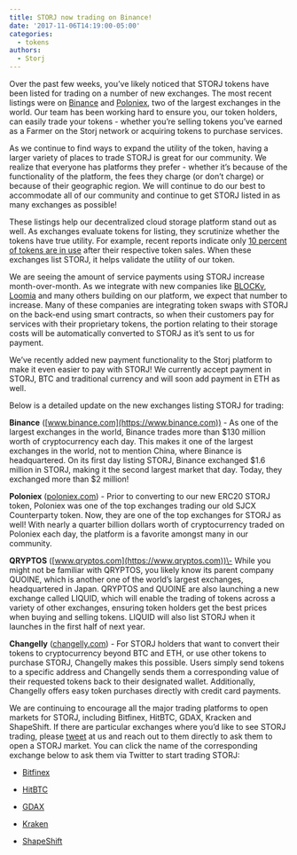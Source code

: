 ```yaml
---
title: STORJ now trading on Binance!
date: '2017-11-06T14:19:00-05:00'
categories:
  - tokens
authors:
  - Storj
---
```

Over the past few weeks, you’ve likely noticed that STORJ tokens have been listed for trading on a number of new exchanges. The most recent listings were on [Binance](https://www.binance.com/) and [Poloniex](https://poloniex.com/), two of the largest exchanges in the world. Our team has been working hard to ensure you, our token holders, can easily trade your tokens - whether you’re selling tokens you’ve earned as a Farmer on the Storj network or acquiring tokens to purchase services.

<!--more-->


As we continue to find ways to expand the utility of the token, having a larger variety of places to trade STORJ is great for our community. We realize that everyone has platforms they prefer - whether it’s because of the functionality of the platform, the fees they charge (or don’t charge) or because of their geographic region. We will continue to do our best to accommodate all of our community and continue to get STORJ listed in as many exchanges as possible!

These listings help our decentralized cloud storage platform stand out as well. As exchanges evaluate tokens for listing, they scrutinize whether the tokens have true utility. For example, recent reports indicate only [10 percent of tokens are in use](https://www.bloomberg.com/news/articles/2017-10-23/only-one-in-10-tokens-is-in-use-following-initial-coin-offerings) after their respective token sales. When these exchanges list STORJ, it helps validate the utility of our token.

We are seeing the amount of service payments using STORJ increase month-over-month. As we integrate with new companies like [BLOCKv](https://blockv.io/), [Loomia](https://www.loomia.co/) and many others building on our platform, we expect that number to increase. Many of these companies are integrating token swaps with STORJ on the back-end using smart contracts, so when their customers pay for services with their proprietary tokens, the portion relating to their storage costs will be automatically converted to STORJ as it’s sent to us for payment.

We’ve recently added new payment functionality to the Storj platform to make it even easier to pay with STORJ! We currently accept payment in STORJ, BTC and traditional currency and will soon add payment in ETH as well.

Below is a detailed update on the new exchanges listing STORJ for trading:

**Binance** ([www.binance.com](https://www.binance.com)) \- As one of the largest exchanges in the world, Binance trades more than $130 million worth of cryptocurrency each day. This makes it one of the largest exchanges in the world, not to mention China, where Binance is headquartered. On its first day listing STORJ, Binance exchanged $1.6 million in STORJ, making it the second largest market that day. Today, they exchanged more than $2 million!

**Poloniex** ([poloniex.com](https://poloniex.com)) \- Prior to converting to our new ERC20 STORJ token, Poloniex was one of the top exchanges trading our old SJCX Counterparty token. Now, they are one of the top exchanges for STORJ as well! With nearly a quarter billion dollars worth of cryptocurrency traded on Poloniex each day, the platform is a favorite amongst many in our community. 

**QRYPTOS** ([www.qryptos.com](https://www.qryptos.com))\- While you might not be familiar with QRYPTOS, you likely know its parent company QUOINE, which is another one of the world’s largest exchanges, headquartered in Japan. QRYPTOS and QUOINE are also launching a new exchange called LIQUID, which will enable the trading of tokens across a variety of other exchanges, ensuring token holders get the best prices when buying and selling tokens. LIQUID will also list STORJ when it launches in the first half of next year.

**Changelly** ([changelly.com](https://changelly.com)) \- For STORJ holders that want to convert their tokens to cryptocurrency beyond BTC and ETH, or use other tokens to purchase STORJ, Changelly makes this possible. Users simply send tokens to a specific address and Changelly sends them a corresponding value of their requested tokens back to their designated wallet. Additionally, Changelly offers easy token purchases directly with credit card payments.

We are continuing to encourage all the major trading platforms to open markets for STORJ, including Bitfinex, HitBTC, GDAX, Kracken and ShapeShift. If there are particular exchanges where you’d like to see STORJ trading, please [tweet](https://twitter.com/storjproject) at us and reach out to them directly to ask them to open a STORJ market. You can click the name of the corresponding exchange below to ask them via Twitter to start trading STORJ:

*   [Bitfinex](http://twitter.com/home?status=@bitfinex%20Please%20list%20STORJ,%20@storjproject%E2%80%99s%20ERC20%20token,%20for%20trading!)   
    
*   [HitBTC](http://twitter.com/home?status=@hitbtc%20Please%20list%20STORJ,%20@storjproject%E2%80%99s%20ERC20%20token,%20for%20trading!)   
    
*   [GDAX](http://twitter.com/home?status=@GDAX%20Please%20list%20STORJ,%20@storjproject%E2%80%99s%20ERC20%20token,%20for%20trading!)   
    
*   [Kraken](http://twitter.com/home?status=@krakenfx%20Please%20list%20STORJ,%20@storjproject%E2%80%99s%20ERC20%20token,%20for%20trading!)   
    
*   [ShapeShift](http://twitter.com/home?status=@ShapeShift_io%20Please%20list%20STORJ,%20@storjproject%E2%80%99s%20ERC20%20token,%20for%20trading!)
